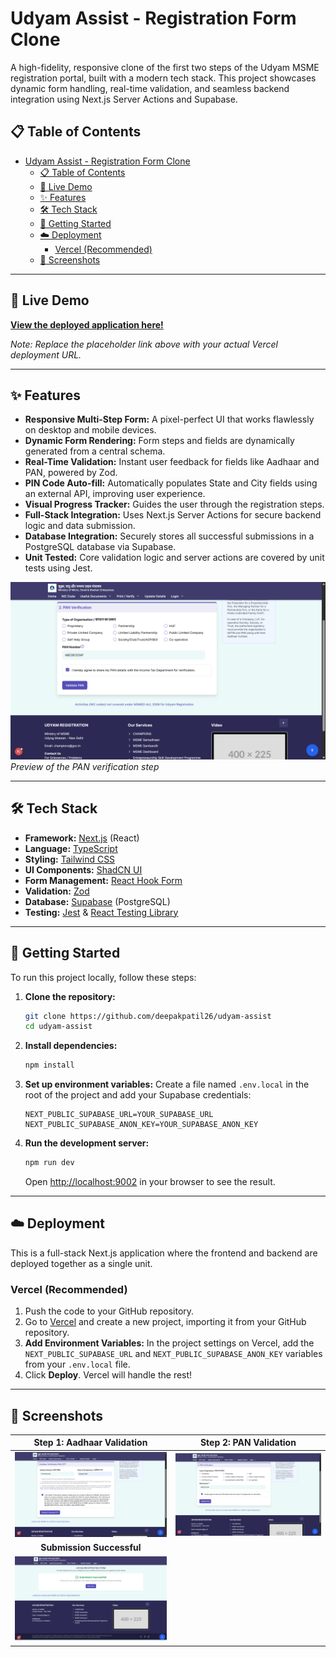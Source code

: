 # Udyam Assist - Registration Form Clone

A high-fidelity, responsive clone of the first two steps of the Udyam MSME registration portal, built with a modern tech stack. This project showcases dynamic form handling, real-time validation, and seamless backend integration using Next.js Server Actions and Supabase.

## 📋 Table of Contents

- [Udyam Assist - Registration Form Clone](#udyam-assist---registration-form-clone)
  - [📋 Table of Contents](#-table-of-contents)
  - [🚀 Live Demo](#-live-demo)
  - [✨ Features](#-features)
  - [🛠️ Tech Stack](#️-tech-stack)
  - [🏁 Getting Started](#-getting-started)
  - [☁️ Deployment](#️-deployment)
    - [Vercel (Recommended)](#vercel-recommended)
  - [📸 Screenshots](#-screenshots)

---

## 🚀 Live Demo

[**View the deployed application here!**](https://udyam-assist.vercel.app/)

_Note: Replace the placeholder link above with your actual Vercel deployment URL._

---

## ✨ Features

- **Responsive Multi-Step Form:** A pixel-perfect UI that works flawlessly on desktop and mobile devices.
- **Dynamic Form Rendering:** Form steps and fields are dynamically generated from a central schema.
- **Real-Time Validation:** Instant user feedback for fields like Aadhaar and PAN, powered by Zod.
- **PIN Code Auto-fill:** Automatically populates State and City fields using an external API, improving user experience.
- **Visual Progress Tracker:** Guides the user through the registration steps.
- **Full-Stack Integration:** Uses Next.js Server Actions for secure backend logic and data submission.
- **Database Integration:** Securely stores all successful submissions in a PostgreSQL database via Supabase.
- **Unit Tested:** Core validation logic and server actions are covered by unit tests using Jest.

![Form Preview](public/pan-step.png)
_Preview of the PAN verification step_

---

## 🛠️ Tech Stack

- **Framework:** [Next.js](https://nextjs.org/) (React)
- **Language:** [TypeScript](https://www.typescriptlang.org/)
- **Styling:** [Tailwind CSS](https://tailwindcss.com/)
- **UI Components:** [ShadCN UI](https://ui.shadcn.com/)
- **Form Management:** [React Hook Form](https://react-hook-form.com/)
- **Validation:** [Zod](https://zod.dev/)
- **Database:** [Supabase](https://supabase.io/) (PostgreSQL)
- **Testing:** [Jest](https://jestjs.io/) & [React Testing Library](https://testing-library.com/)

---

## 🏁 Getting Started

To run this project locally, follow these steps:

1.  **Clone the repository:**

    ```bash
    git clone https://github.com/deepakpatil26/udyam-assist
    cd udyam-assist
    ```

2.  **Install dependencies:**

    ```bash
    npm install
    ```

3.  **Set up environment variables:**
    Create a file named `.env.local` in the root of the project and add your Supabase credentials:

    ```env
    NEXT_PUBLIC_SUPABASE_URL=YOUR_SUPABASE_URL
    NEXT_PUBLIC_SUPABASE_ANON_KEY=YOUR_SUPABASE_ANON_KEY
    ```

4.  **Run the development server:**
    ```bash
    npm run dev
    ```
    Open [http://localhost:9002](http://localhost:9002) in your browser to see the result.

---

## ☁️ Deployment

This is a full-stack Next.js application where the frontend and backend are deployed together as a single unit.

### Vercel (Recommended)

1.  Push the code to your GitHub repository.
2.  Go to [Vercel](https://vercel.com/) and create a new project, importing it from your GitHub repository.
3.  **Add Environment Variables:** In the project settings on Vercel, add the `NEXT_PUBLIC_SUPABASE_URL` and `NEXT_PUBLIC_SUPABASE_ANON_KEY` variables from your `.env.local` file.
4.  Click **Deploy**. Vercel will handle the rest!

---

## 📸 Screenshots

|             Step 1: Aadhaar Validation             |           Step 2: PAN Validation            |
| :------------------------------------------------: | :-----------------------------------------: |
| ![Aadhaar Step Screenshot](public/aadhar-step.png) | ![PAN Step Screenshot](public/pan-step.png) |
|             **Submission Successful**              |
| ![Success Screenshot](public/success-message.png)  |

